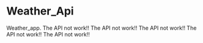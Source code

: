 # Weather_Api
Weather_app.
The API not work!!
The API not work!!
The API not work!!
The API not work!!
The API not work!!
